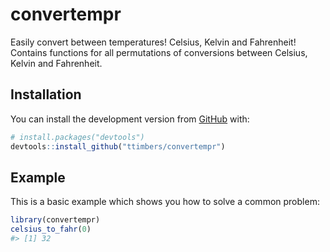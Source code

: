
<!-- README.md is generated from README.Rmd. Please edit that file -->

# convertempr

<!-- badges: start -->

<!-- badges: end -->

Easily convert between temperatures\! Celsius, Kelvin and Fahrenheit\!
Contains functions for all permutations of conversions between Celsius,
Kelvin and Fahrenheit.

## Installation

You can install the development version from
[GitHub](https://github.com/) with:

``` r
# install.packages("devtools")
devtools::install_github("ttimbers/convertempr")
```

## Example

This is a basic example which shows you how to solve a common problem:

``` r
library(convertempr)
celsius_to_fahr(0)
#> [1] 32
```
